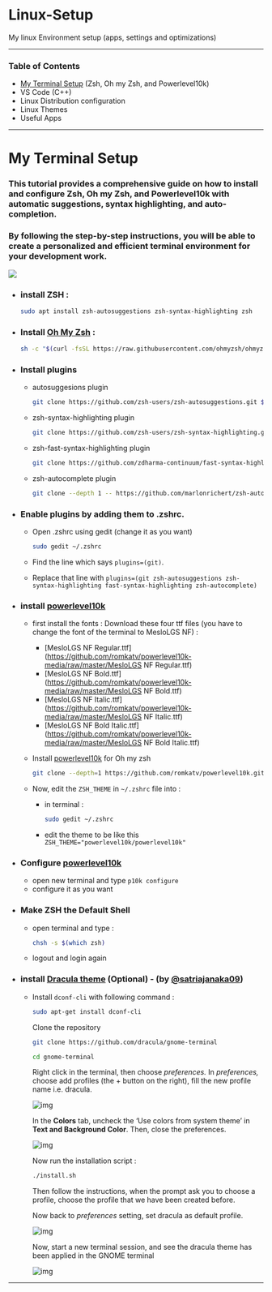 # Linux-Setup
My linux Environment setup (apps, settings and optimizations)

----

### **Table of Contents**

- [My Terminal Setup](#My-Terminal-Setup) (Zsh, Oh my Zsh, and Powerlevel10k)
- VS Code (C++)
- Linux Distribution configuration
- Linux Themes
- Useful Apps

-----

# My Terminal Setup

### This tutorial provides a comprehensive guide on how to install and configure Zsh, Oh my Zsh, and Powerlevel10k with automatic suggestions, syntax highlighting, and auto-completion.

### By following the step-by-step instructions, you will be able to create a personalized and efficient terminal environment for your development work.



![](https://i.imgur.com/gfi0G54.gif[/img)



- ### install ZSH : 

  ```bash
  sudo apt install zsh-autosuggestions zsh-syntax-highlighting zsh
  ```

  

- ### Install [Oh My Zsh](https://ohmyz.sh/) : 

  ```bash
  sh -c "$(curl -fsSL https://raw.githubusercontent.com/ohmyzsh/ohmyzsh/master/tools/install.sh)"
  ```

  

- ### Install plugins

  - autosuggesions plugin

    ```bash
    git clone https://github.com/zsh-users/zsh-autosuggestions.git $ZSH_CUSTOM/plugins/zsh-autosuggestions
    ```

    

  - zsh-syntax-highlighting plugin

    ```bash
    git clone https://github.com/zsh-users/zsh-syntax-highlighting.git $ZSH_CUSTOM/plugins/zsh-syntax-highlighting
    ```

    

  - zsh-fast-syntax-highlighting plugin

    ```bash
    git clone https://github.com/zdharma-continuum/fast-syntax-highlighting.git ${ZSH_CUSTOM:-$HOME/.oh-my-zsh/custom}/plugins/fast-syntax-highlighting
    ```

    

  - zsh-autocomplete plugin

    ```bash
    git clone --depth 1 -- https://github.com/marlonrichert/zsh-autocomplete.git $ZSH_CUSTOM/plugins/zsh-autocomplete
    ```

    

- ### Enable plugins by adding them to .zshrc.

  - Open .zshrc using gedit (change it as you want)

    ```bash
    sudo gedit ~/.zshrc
    ```

  - Find the line which says `plugins=(git)`.

  - Replace that line with `plugins=(git zsh-autosuggestions zsh-syntax-highlighting fast-syntax-highlighting zsh-autocomplete)`



- ### install [powerlevel10k](https://github.com/romkatv/powerlevel10k)

  - first install the fonts : Download these four ttf files (you have to change the font of the terminal to MesloLGS NF) : 

    - [MesloLGS NF Regular.ttf](https://github.com/romkatv/powerlevel10k-media/raw/master/MesloLGS NF Regular.ttf)
    - [MesloLGS NF Bold.ttf](https://github.com/romkatv/powerlevel10k-media/raw/master/MesloLGS NF Bold.ttf)
    - [MesloLGS NF Italic.ttf](https://github.com/romkatv/powerlevel10k-media/raw/master/MesloLGS NF Italic.ttf)
    - [MesloLGS NF Bold Italic.ttf](https://github.com/romkatv/powerlevel10k-media/raw/master/MesloLGS NF Bold Italic.ttf)

  - Install [powerlevel10k](https://github.com/romkatv/powerlevel10k#oh-my-zsh) for Oh my zsh 

    ```bash
    git clone --depth=1 https://github.com/romkatv/powerlevel10k.git ${ZSH_CUSTOM:-$HOME/.oh-my-zsh/custom}/themes/powerlevel10k
    ```

  - Now, edit the `ZSH_THEME` in `~/.zshrc` file into :  

    - in terminal : 

      ```bash
      sudo gedit ~/.zshrc
      ```

    - edit the theme to be like this `ZSH_THEME="powerlevel10k/powerlevel10k"`

- ### Configure [powerlevel10k](https://github.com/romkatv/powerlevel10k)

  - open new terminal and type `p10k configure`
  - configure it as you want

- ### Make ZSH the Default Shell 

  - open terminal and type :

    ```bash
    chsh -s $(which zsh)
    ```

  - logout and login again

- ### install [Dracula theme](https://draculatheme.com/powerlevel10k) (Optional) - (by [@satriajanaka09](https://medium.com/@satriajanaka09/setup-zsh-oh-my-zsh-powerlevel10k-on-ubuntu-20-04-c4a4052508fd))

  - Install `dconf-cli` with following command :

    ```bash
    sudo apt-get install dconf-cli
    ```

    Clone the repository

    ```bash
    git clone https://github.com/dracula/gnome-terminal
    ```

    ```bash
    cd gnome-terminal
    ```

    Right click in the terminal, then choose *preferences.* In *preferences,* choose add profiles (the + button on the right), fill the new profile name i.e. dracula.

    ![img](https://miro.medium.com/v2/resize:fit:700/1*s6SqFM5CtxcRd9_srmOSxg.png)

    In the **Colors** tab, uncheck the ‘Use colors from system theme’ in **Text and Background Color**. Then, close the preferences.

    ![img](https://miro.medium.com/v2/resize:fit:700/1*iy-fmT0ZPMbzgfutUz-l1g.png)

    Now run the installation script :

    ```bash
    ./install.sh
    ```

    Then follow the instructions, when the prompt ask you to choose a profile, choose the profile that we have been created before.

    Now back to *preferences* setting, set dracula as default profile.

    ![img](https://miro.medium.com/v2/resize:fit:700/1*Hu_PJFjWAQ7FzY6YvmjLIA.png)

    Now, start a new terminal session, and see the dracula theme has been applied in the GNOME terminal

    ![img](https://miro.medium.com/v2/resize:fit:700/1*zWWNF-SO9wjzzNmsZlfZ4g.png)




------

